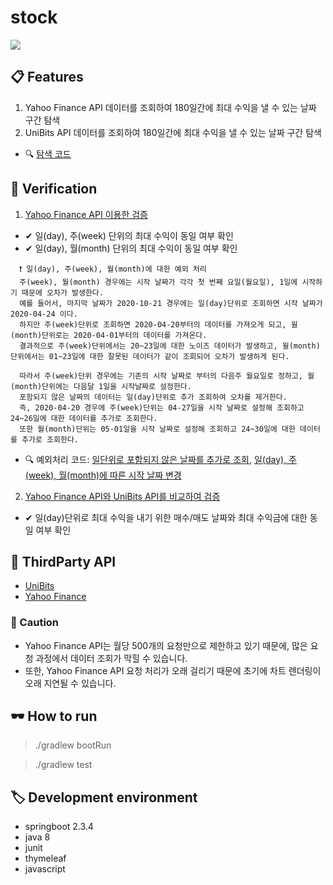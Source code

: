# stock

![](assets/demo.gif)

## 📋 Features


1. Yahoo Finance API 데이터를 조회하여 180일간에 최대 수익을 낼 수 있는 날짜 구간 탐색
2. UniBits API 데이터를 조회하여 180일간에 최대 수익을 낼 수 있는 날짜 구간 탐색

- 🔍  [탐색 코드](https://github.com/raccoonback/stock/blob/94905fe8c7a17e843a4d55fce10f58a08b518728/src/main/java/com/test/stock/stock/service/StockService.java#L84-L117)


## 🤔 Verification

1. [Yahoo Finance API 이용한 검증](https://github.com/raccoonback/stock/blob/main/src/test/java/com/test/stock/stock/service/YahooStockServiceTest.java)
  - ✔ 일(day), 주(week) 단위의 최대 수익이 동일 여부 확인
  - ✔ 일(day), 월(month) 단위의 최대 수익이 동일 여부 확인

  ```
    ❗ 일(day), 주(week), 월(month)에 대한 예외 처리
    주(week), 월(month) 경우에는 시작 날짜가 각각 첫 번째 요일(월요일), 1일에 시작하기 때문에 오차가 발생한다.
    예를 들어서, 마지막 날짜가 2020-10-21 경우에는 일(day)단위로 조회하면 시작 날짜가 2020-04-24 이다.
    하지만 주(week)단위로 조회하면 2020-04-20부터의 데이터를 가져오게 되고, 윌(month)단위로는 2020-04-01부터의 데이터를 가져온다.
    결과적으로 주(week)단위에서는 20~23일에 대한 노이즈 데이터가 발생하고, 윌(month)단위에서는 01~23일에 대한 잘못된 데이터가 같이 조회되어 오차가 발생하게 된다.

    따라서 주(week)단위 경우에는 기존의 시작 날짜로 부터의 다음주 월요일로 정하고, 월(month)단위에는 다음달 1일을 시작날짜로 설정한다.
    포함되지 않은 날짜의 데이터는 일(day)단위로 추가 조회하여 오차를 제거한다.
    즉, 2020-04-20 경우에 주(week)단위는 04-27일을 시작 날짜로 설정해 조회하고 24~26일에 대한 데이터를 추가로 조회한다.
    또한 월(month)단위는 05-01일을 시작 날짜로 설정해 조회하고 24~30일에 대한 데이터를 추가로 조회한다.
  ```
  - 🔍  예외처리 코드: [일단위로 포함되지 않은 날짜를 추가로 조회](https://github.com/raccoonback/stock/blob/94905fe8c7a17e843a4d55fce10f58a08b518728/src/main/java/com/test/stock/stock/service/YahooStockService.java#L47-L60), [일(day), 주(week), 월(month)에 따른 시작 날짜 변경](https://github.com/raccoonback/stock/tree/94905fe8c7a17e843a4d55fce10f58a08b518728/src/main/java/com/test/stock/stock/service/strategy/yahoo/frequency)

2. [Yahoo Finance API와 UniBits API를 비교하여 검증](https://github.com/raccoonback/stock/blob/main/src/test/java/com/test/stock/stock/service/UniBitsServiceTest.java)
  - ✔ 일(day)단위로 최대 수익을 내기 위한 매수/매도 날짜와 최대 수익금에 대한 동일 여부 확인

## 📎 ThirdParty API

- [UniBits](https://unibit.ai/api/docs/V2.0/historical_stock_price)
- [Yahoo Finance](https://rapidapi.com/apidojo/api/yahoo-finance1?endpoint=apiendpoint_a1e0ecc6-0a3a-43fd-8133-77a66d33f68c)

### 🧨 Caution
- Yahoo Finance API는 월당 500개의 요청만으로 제한하고 있기 때문에, 많은 요청 과정에서 데이터 조회가 막힐 수 있습니다.
- 또한, Yahoo Finance API 요청 처리가 오래 걸리기 때문에 초기에 차트 렌더링이 오래 지연될 수 있습니다.

## 🕶 How to run
> ./gradlew bootRun

> ./gradlew test

## 🏷 Development environment
- springboot 2.3.4
- java 8
- junit
- thymeleaf
- javascript
